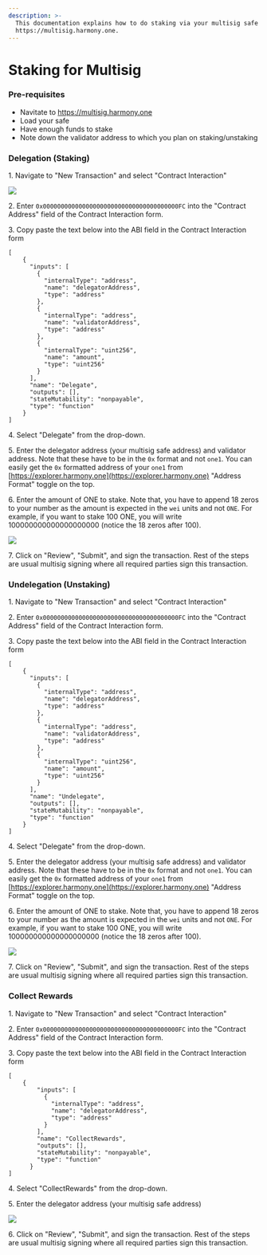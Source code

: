 ```yaml
---
description: >-
  This documentation explains how to do staking via your multisig safe using
  https://multisig.harmony.one.
---
```


# Staking for Multisig

### Pre-requisites

* Navitate to https://multisig.harmony.one
* Load your safe
* Have enough funds to stake
* Note down the validator address to which you plan on staking/unstaking

### Delegation (Staking)

1\. Navigate to "New Transaction" and select "Contract Interaction"

![](<../../.gitbook/assets/Screen Shot 2022-06-01 at 8.22.39 AM.png>)

2\. Enter `0x00000000000000000000000000000000000000FC` into the "Contract Address" field of the Contract Interaction form.

3\. Copy paste the text below into the ABI field in the Contract Interaction form

```
[
    {
      "inputs": [
        {
          "internalType": "address",
          "name": "delegatorAddress",
          "type": "address"
        },
        {
          "internalType": "address",
          "name": "validatorAddress",
          "type": "address"
        },
        {
          "internalType": "uint256",
          "name": "amount",
          "type": "uint256"
        }
      ],
      "name": "Delegate",
      "outputs": [],
      "stateMutability": "nonpayable",
      "type": "function"
    }
]
```

4\. Select "Delegate" from the drop-down.&#x20;

5\. Enter the delegator address (your multisig safe address) and validator address. Note that these have to be in the `0x` format and not `one1`. You can easily get the `0x` formatted address of your `one1` from [https://explorer.harmony.one](https://explorer.harmony.one) "Address Format" toggle on the top.

6\. Enter the amount of ONE to stake. Note that, you have to append 18 zeros to your number as the amount is expected in the `wei` units and not `ONE`. For example, if you want to stake 100 ONE, you will write 100000000000000000000 (notice the 18 zeros after 100).

![](<../../.gitbook/assets/Screen Shot 2022-06-01 at 8.41.24 AM.png>)

7\. Click on "Review", "Submit", and sign the transaction. Rest of the steps are usual multisig signing where all required parties sign this transaction.

### Undelegation (Unstaking)

1\. Navigate to "New Transaction" and select "Contract Interaction"

2\. Enter `0x00000000000000000000000000000000000000FC` into the "Contract Address" field of the Contract Interaction form.

3\. Copy paste the text below into the ABI field in the Contract Interaction form

```
[
    {
      "inputs": [
        {
          "internalType": "address",
          "name": "delegatorAddress",
          "type": "address"
        },
        {
          "internalType": "address",
          "name": "validatorAddress",
          "type": "address"
        },
        {
          "internalType": "uint256",
          "name": "amount",
          "type": "uint256"
        }
      ],
      "name": "Undelegate",
      "outputs": [],
      "stateMutability": "nonpayable",
      "type": "function"
    }
]
```

4\. Select "Delegate" from the drop-down.&#x20;

5\. Enter the delegator address (your multisig safe address) and validator address. Note that these have to be in the `0x` format and not `one1`. You can easily get the `0x` formatted address of your `one1` from [https://explorer.harmony.one](https://explorer.harmony.one) "Address Format" toggle on the top.

6\. Enter the amount of ONE to stake. Note that, you have to append 18 zeros to your number as the amount is expected in the `wei` units and not `ONE`. For example, if you want to stake 100 ONE, you will write 100000000000000000000 (notice the 18 zeros after 100).

![](<../../.gitbook/assets/Screen Shot 2022-06-01 at 8.47.17 AM (1).png>)

7\. Click on "Review", "Submit", and sign the transaction. Rest of the steps are usual multisig signing where all required parties sign this transaction.

### Collect Rewards

1\. Navigate to "New Transaction" and select "Contract Interaction"

2\. Enter `0x00000000000000000000000000000000000000FC` into the "Contract Address" field of the Contract Interaction form.

3\. Copy paste the text below into the ABI field in the Contract Interaction form

```
[
    {
        "inputs": [
          {
            "internalType": "address",
            "name": "delegatorAddress",
            "type": "address"
          }
        ],
        "name": "CollectRewards",
        "outputs": [],
        "stateMutability": "nonpayable",
        "type": "function"
      }
]
```

4\. Select "CollectRewards" from the drop-down.&#x20;

5\. Enter the delegator address (your multisig safe address)

![](<../../.gitbook/assets/Screen Shot 2022-06-01 at 8.50.49 AM.png>)

6\. Click on "Review", "Submit", and sign the transaction. Rest of the steps are usual multisig signing where all required parties sign this transaction.
